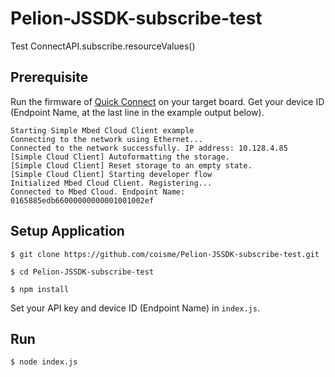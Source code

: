 # Pelion-JSSDK-subscribe-test
Test ConnectAPI.subscribe.resourceValues()

## Prerequisite

Run the firmware of [Quick Connect](https://cloud.mbed.com/quick-start) on your target board. Get your device ID (Endpoint Name, at the last line in the example output below).

```
Starting Simple Mbed Cloud Client example
Connecting to the network using Ethernet...
Connected to the network successfully. IP address: 10.128.4.85
[Simple Cloud Client] Autoformatting the storage.
[Simple Cloud Client] Reset storage to an empty state.
[Simple Cloud Client] Starting developer flow
Initialized Mbed Cloud Client. Registering...
Connected to Mbed Cloud. Endpoint Name: 0165885edb66000000000001001002ef
```

## Setup Application

`$ git clone https://github.com/coisme/Pelion-JSSDK-subscribe-test.git`

`$ cd Pelion-JSSDK-subscribe-test`

`$ npm install`

Set your API key and device ID (Endpoint Name) in `index.js`.

## Run

`$ node index.js`

